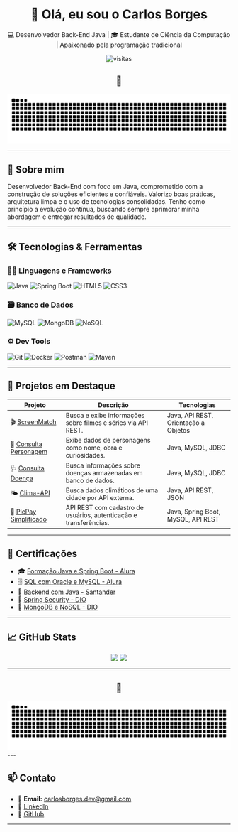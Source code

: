 <h1 align="center">👋 Olá, eu sou o Carlos Borges</h1>

<p align="center">💻 Desenvolvedor Back-End Java | 🎓 Estudante de Ciência da Computação | Apaixonado pela programação tradicional</p>

<div align="center">
  <img src="https://komarev.com/ghpvc/?username=carloosboorges&style=flat-square&color=blue" alt="visitas" />
</div>

<div align=center>

## 🐍 

<img src="https://raw.githubusercontent.com/carloosboorges/carloosboorges/output/snake.svg" alt="Snake animation" />

</div>

---

## 🚀 Sobre mim

Desenvolvedor Back-End com foco em Java, comprometido com a construção de soluções eficientes e confiáveis. Valorizo boas práticas, arquitetura limpa e o uso de tecnologias consolidadas. Tenho como princípio a evolução contínua, buscando sempre aprimorar minha abordagem e entregar resultados de qualidade.

---

## 🛠️ Tecnologias & Ferramentas

### 👨‍💻 Linguagens e Frameworks
![Java](https://img.shields.io/badge/Java-ED8B00?style=for-the-badge&logo=java&logoColor=white)
![Spring Boot](https://img.shields.io/badge/Spring_Boot-6DB33F?style=for-the-badge&logo=spring-boot&logoColor=white)
![HTML5](https://img.shields.io/badge/HTML5-E34F26?style=for-the-badge&logo=html5&logoColor=white)
![CSS3](https://img.shields.io/badge/CSS3-1572B6?style=for-the-badge&logo=css3&logoColor=white)

### 🗃️ Banco de Dados
![MySQL](https://img.shields.io/badge/MySQL-005C84?style=for-the-badge&logo=mysql&logoColor=white)
![MongoDB](https://img.shields.io/badge/MongoDB-47A248?style=for-the-badge&logo=mongodb&logoColor=white)
![NoSQL](https://img.shields.io/badge/NoSQL-800000?style=for-the-badge)

### ⚙️ Dev Tools
![Git](https://img.shields.io/badge/Git-F05032?style=for-the-badge&logo=git&logoColor=white)
![Docker](https://img.shields.io/badge/Docker-2496ED?style=for-the-badge&logo=docker&logoColor=white)
![Postman](https://img.shields.io/badge/Postman-FF6C37?style=for-the-badge&logo=postman&logoColor=white)
![Maven](https://img.shields.io/badge/Maven-C71A36?style=for-the-badge&logo=apachemaven&logoColor=white)

---

## 💼 Projetos em Destaque

| Projeto | Descrição | Tecnologias |
|--------|-----------|-------------|
| 🎬 [ScreenMatch](https://github.com/carloosboorges/ScreenMatchSeries) | Busca e exibe informações sobre filmes e séries via API REST. | Java, API REST, Orientação a Objetos |
| 🧙 [Consulta Personagem](https://github.com/carloosboorges/Consulta_Personagem) | Exibe dados de personagens como nome, obra e curiosidades. | Java, MySQL, JDBC |
| 🩺 [Consulta Doença](https://github.com/carloosboorges/Sistema-de-Consulta-de-Informacoes-de-Doencas) | Busca informações sobre doenças armazenadas em banco de dados. | Java, MySQL, JDBC |
| 🌤️ [Clima-API](https://github.com/carloosboorges/Clima-API) | Busca dados climáticos de uma cidade por API externa. | Java, API REST, JSON |
| 💸 [PicPay Simplificado](https://github.com/carloosboorges/picpaysimplificado) | API REST com cadastro de usuários, autenticação e transferências. | Java, Spring Boot, MySQL, API REST |

---

## 📜 Certificações

- 🎓 [Formação Java e Spring Boot - Alura](https://cursos.alura.com.br/user/carloos-boorges/degree-spring-boot-3-475714/certificate)
- 🗄️ [SQL com Oracle e MySQL - Alura](https://cursos.alura.com.br/user/carloos-boorges/degree-oracle-mysql-v3983-3983/certificate?lang=en)
- 🏦 [Backend com Java - Santander](https://github.com/carloosboorges/meus-certificados/blob/main/Santander%202024%20-%20Backend%20com%20Java.jpeg)
- 🔐 [Spring Security - DIO](https://github.com/carloosboorges/meus-certificados/blob/main/Adicionando%20Seguran%C3%A7a%20a%20uma%20API%20REST%20com%20Spring%20Security.JPG)
- 🍃 [MongoDB e NoSQL - DIO](https://github.com/carloosboorges/meus-certificados/blob/main/Introdu%C3%A7%C3%A3o%20ao%20MongoDB%20e%20Banco%20de%20Dados%20NoSQL.jpg)

---

## 📈 GitHub Stats

<div align="center">
  <img height="160em" src="https://github-readme-stats.vercel.app/api?username=carloosboorges&show_icons=true&theme=tokyonight" />
  <img height="160em" src="https://github-readme-stats.vercel.app/api/top-langs/?username=carloosboorges&layout=compact&theme=tokyonight" />
</div>

---
<div align=center>

## 🐍 

<img src="https://raw.githubusercontent.com/carloosboorges/carloosboorges/output/snake.svg" alt="Snake animation" />

</div>
---

## 📫 Contato

- 📧 **Email:** carlosborges.dev@gmail.com  
- 🔗 [LinkedIn](https://www.linkedin.com/in/carloosboorges/)  
- 🐙 [GitHub](https://github.com/carloosboorges)

---



